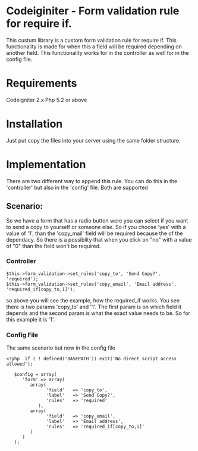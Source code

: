# Codeiginiter - Form validation rule for require if. 

This custum library is a custom form validation rule for require if. This functionality is made for when this a field will be required depending on another field. 
This functionality works for in the controller as well for in the config file. 

# Requirements 

Codeigniter 2.x Php 5.2 or above


# Installation

Just put copy the files into your server using the same folder structure. 


# Implementation

There are two different way to append this rule. You can do this in the 'controller' but also in the 'config' file. 
Both are supported


## Scenario:

So we have a form that has a radio button were you can select if you want to send a copy to yourself or someone else. 
So if you choose 'yes' with a value of '1', than the 'copy_mail' field will be required because the of the dependacy. So there is a possiblity that when you click on "no" with a value of "0" than the field won't be required. 

### Controller

```
$this->form_validation->set_rules('copy_to', 'Send Copy?', 'required');
$this->form_validation->set_rules('copy_email', 'Email address', 'required_if[copy_to,1]');
```

so above you will see the example, how the required_if works. You see there is two params 'copy_to' and '1'. The first param is on which field it depends and the second param is what the exact value needs to be. So for this example it is '1'.


### Config File

The same scenario but now in the config file

```
<?php  if ( ! defined('BASEPATH')) exit('No direct script access allowed');

   $config = array(
      'form' => array(
         array(
               'field'   => 'copy_to', 
               'label'   => 'Send Copy?', 
               'rules'   => 'required'
            ),
         array(
               'field'   => 'copy_email', 
               'label'   => 'Email address',
               'rules'   => 'required_if[copy_to,1]'
         )
      )
   ); 
```

